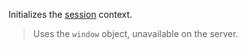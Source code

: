 Initializes the [session](./services#session) context.

> Uses the `window` object, unavailable on the server.

